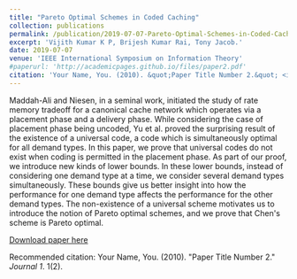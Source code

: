 ```yaml
---
title: "Pareto Optimal Schemes in Coded Caching"
collection: publications
permalink: /publication/2019-07-07-Pareto-Optimal-Schemes-in-Coded-Caching
excerpt: 'Vijith Kumar K P, Brijesh Kumar Rai, Tony Jacob.'
date: 2019-07-07
venue: 'IEEE International Symposium on Information Theory'
#paperurl: 'http://academicpages.github.io/files/paper2.pdf'
citation: 'Your Name, You. (2010). &quot;Paper Title Number 2.&quot; <i>Journal 1</i>. 1(2).'
---
```

Maddah-Ali and Niesen, in a seminal work, initiated the study of rate memory tradeoff for a canonical cache network which operates via a placement phase and a delivery phase. While considering the case of placement phase being uncoded, Yu et al. proved the surprising result of the existence of a universal code, a code which is simultaneously optimal for all demand types. In this paper, we prove that universal codes do not exist when coding is permitted in the placement phase. As part of our proof, we introduce new kinds of lower bounds. In these lower bounds, instead of considering one demand type at a time, we consider several demand types simultaneously. These bounds give us better insight into how the performance for one demand type affects the performance for the other demand types. The non-existence of a universal scheme motivates us to introduce the notion of Pareto optimal schemes, and we prove that Chen's scheme is Pareto optimal.

[Download paper here](https://ieeexplore.ieee.org/stamp/stamp.jsp?arnumber=8849680)

Recommended citation: Your Name, You. (2010). "Paper Title Number 2." <i>Journal 1</i>. 1(2).
